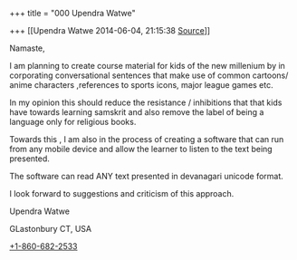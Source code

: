 +++
title = "000 Upendra Watwe"

+++
[[Upendra Watwe	2014-06-04, 21:15:38 [Source](https://groups.google.com/g/samskrita/c/kwcAL3oZ2LQ)]]



Namaste,

I am planning to create course material for kids of the new millenium by in corporating conversational sentences that make use of common cartoons/ anime characters ,references to sports icons, major league games etc.

In my opinion this should reduce the resistance / inhibitions that that kids have towards learning samskrit and also remove the label of being a language only for religious books.

Towards this , I am also in the process of creating a software that can run from any mobile device and allow the learner to listen to the text being presented.

The software can read ANY text presented in devanagari unicode format.

  

I look forward to suggestions and criticism of this approach.

Upendra Watwe

GLastonbury CT, USA

[+1-860-682-2533](tel:%2B1-860-682-2533)

